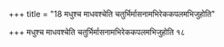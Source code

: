 +++
title = "18 मधुश्च माधवश्चेति चतुर्भिर्मासनामभिरेककपलमभिजुहोति"

+++
मधुश्च माधवश्चेति चतुर्भिर्मासनामभिरेककपलमभिजुहोति १८